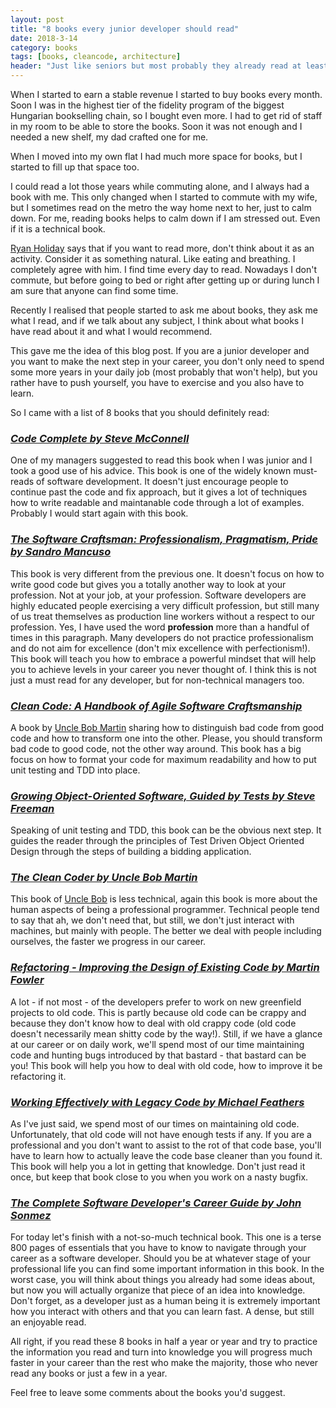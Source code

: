 ```yaml
---
layout: post
title: "8 books every junior developer should read"
date: 2018-3-14
category: books
tags: [books, cleancode, architecture]
header: "Just like seniors but most probably they already read at least a few of them...\n\nI like reading. I wouldn't say I always liked to, even though I had some peaks already in elementary school when in a short amount of time I read long novels that I found interesting. Later I had such a period during high school too, but between these times I barely read books - I did read a lot of car magazines nonetheless. But since about university second grade I have read a lot and I have bought a lot of books - I've been investing in myself."
---
```

When I started to earn a stable revenue I started to buy books every month. Soon I was in the highest tier of the fidelity program of the biggest Hungarian bookselling chain, so I bought even more. I had to get rid of staff in my room to be able to store the books. Soon it was not enough and I needed a new shelf, my dad crafted one for me.

When I moved into my own flat I had much more space for books, but I started to fill up that space too.

I could read a lot those years while commuting alone, and I always had a book with me. This only changed when I started to commute with my wife, but I sometimes read on the metro the way home next to her, just to calm down. For me, reading books helps to calm down if I am stressed out. Even if it is a technical book.

[Ryan Holiday](https://ryanholiday.net/how-to-read-more-a-lot-more/) says that if you want to read more, don't think about it as an activity. Consider it as something natural. Like eating and breathing. I completely agree with him. I find time every day to read. Nowadays I don't commute, but before going to bed or right after getting up or during lunch I am sure that anyone can find some time.

Recently I realised that people started to ask me about books, they ask me what I read, and if we talk about any subject, I think about what books I have read about it and what I would recommend.

This gave me the idea of this blog post. If you are a junior developer and you want to make the next step in your career, you don't only need to spend some more years in your daily job (most probably that won't help), but you rather have to push yourself, you have to exercise and you also have to learn.

So I came with a list of 8 books that you should definitely read:

### _[Code Complete by Steve McConnell](http://amzn.to/2FhxGGU)_

One of my managers suggested to read this book when I was junior and I took a good use of his advice. This book is one of the widely known must-reads of software development. It doesn't just encourage people to continue past the code and fix approach, but it gives a lot of techniques how to write readable and maintanable code through a lot of examples. Probably I would start again with this book. 

### _[The Software Craftsman: Professionalism, Pragmatism, Pride by Sandro Mancuso](http://amzn.to/2Flt1nq)_

This book is very different from the previous one. It doesn't focus on how to write good code but gives you a totally another way to look at your profession. Not at your job, at your profession. Software developers are highly educated people exercising a very difficult profession, but still many of us treat themselves as production line workers without a respect to our profession. Yes, I have used the word __profession__ more than a handful of times in this paragraph. Many developers do not practice professionalism and do not aim for excellence (don't mix excellence with perfectionism!). This book will teach you how to embrace a powerful mindset that will help you to achieve levels in your career you never thought of. I think this is not just a must read for any developer, but for non-technical managers too.

### _[Clean Code: A Handbook of Agile Software Craftsmanship](http://amzn.to/2Fj14wo)_

A book by [Uncle Bob Martin](https://twitter.com/unclebobmartin) sharing how to distinguish bad code from good code and how to transform one into the other. Please, you should transform bad code to good code, not the other way around. This book has a big focus on how to format your code for maximum readability and how to put unit testing and TDD into place.

### _[Growing Object-Oriented Software, Guided by Tests by Steve Freeman](http://amzn.to/2Hc79qV)_

Speaking of unit testing and TDD, this book can be the obvious next step. It guides the reader through the principles of Test Driven Object Oriented Design through the steps of building a bidding application.

### _[The Clean Coder by Uncle Bob Martin](http://amzn.to/2tlRjb8)_

This book of [Uncle Bob](https://twitter.com/unclebobmartin) is less technical, again this book is more about the human aspects of being a professional programmer. Technical people tend to say that ah, we don't need that, but still, we don't just interact with machines, but mainly with people. The better we deal with people including ourselves, the faster we progress in our career.

### _[Refactoring - Improving the Design of Existing Code by Martin Fowler](http://amzn.to/2Fmp4L8)_

A lot - if not most - of the developers prefer to work on new greenfield projects to old code. This is partly because old code can be crappy and because they don't know how to deal with old crappy code (old code doesn't necessarily mean shitty code by the way!). Still, if we have a glance at our career or on daily work, we'll spend most of our time maintaining code and hunting bugs introduced by that bastard - that bastard can be you! This book will help you how to deal with old code, how to improve it be refactoring it.

### _[Working Effectively with Legacy Code by Michael Feathers](http://amzn.to/2oZposq)_

As I've just said, we spend most of our times on maintaining old code. Unfortunately, that old code will not have enough tests if any. If you are a professional and you don't want to assist to the rot of that code base, you'll have to learn how to actually leave the code base cleaner than you found it. This book will help you a lot in getting that knowledge. Don't just read it once, but keep that book close to you when you work on a nasty bugfix.

### _[The Complete Software Developer's Career Guide by John Sonmez](http://amzn.to/2oNRM1g)_

For today let's finish with a not-so-much technical book. This one is a terse 800 pages of essentials that you have to know to navigate through your career as a software developer. Should you be at whatever stage of your professional life you can find some important information in this book. In the worst case, you will think about things you already had some ideas about, but now you will actually organize that piece of an idea into knowledge. Don't forget, as a developer just as a human being it is extremely important how you interact with others and that you can learn fast. A dense, but still an enjoyable read.

All right, if you read these 8 books in half a year or year and try to practice the information you read and turn into knowledge you will progress much faster in your career than the rest who make the majority, those who never read any books or just a few in a year.

Feel free to leave some comments about the books you'd suggest.
